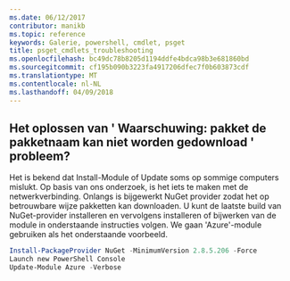 ```yaml
---
ms.date: 06/12/2017
contributor: manikb
ms.topic: reference
keywords: Galerie, powershell, cmdlet, psget
title: psget_cmdlets_troubleshooting
ms.openlocfilehash: bc49dc78b8205d1194ddfe4bdca98b3e681860bd
ms.sourcegitcommit: cf195b090b3223fa4917206dfec7f0b603873cdf
ms.translationtype: MT
ms.contentlocale: nl-NL
ms.lasthandoff: 04/09/2018
---
```

## <a name="how-to-resolve-warning-package-your-package-name-failed-to-download-issue"></a>Het oplossen van ' Waarschuwing: pakket de pakketnaam kan niet worden gedownload ' probleem?




Het is bekend dat Install-Module of Update soms op sommige computers mislukt.
Op basis van ons onderzoek, is het iets te maken met de netwerkverbinding.
Onlangs is bijgewerkt NuGet provider zodat het op betrouwbare wijze pakketten kan downloaden.
U kunt de laatste build van NuGet-provider installeren en vervolgens installeren of bijwerken van de module in onderstaande instructies volgen.
We gaan 'Azure'-module gebruiken als het onderstaande voorbeeld.

```powershell
Install-PackageProvider NuGet -MinimumVersion 2.8.5.206 -Force
Launch new PowerShell Console
Update-Module Azure -Verbose
```